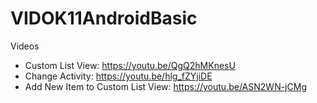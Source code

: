 # VIDOK11AndroidBasic
Videos
- Custom List View: https://youtu.be/QgQ2hMKnesU
- Change Activity: https://youtu.be/hlg_fZYjiDE
- Add New Item to Custom List View: https://youtu.be/ASN2WN-jCMg
